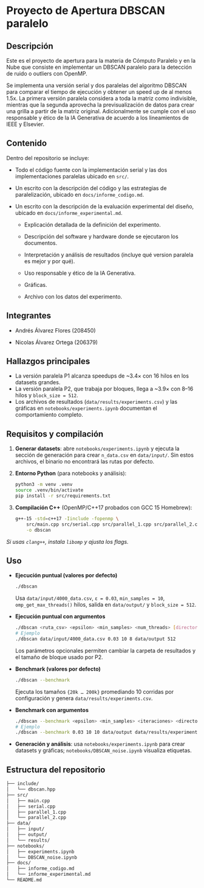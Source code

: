 # Proyecto de Apertura DBSCAN paralelo

## Descripción

Este es el proyecto de apertura para la materia de Cómputo Paralelo y en la Nube que consiste en implementar un DBSCAN paralelo para la detección de ruido o outliers con OpenMP.

Se implementa una versión serial y dos paralelas del algoritmo DBSCAN para comparar el tiempo de ejecución y obtener un speed up de al menos 1.5x. La primera versión paralela considera a toda la matriz como indivisible, mientras que la segunda aprovecha la previsualización de datos para crear una grilla a partir de la matriz original. Adicionalmente se cumple con el uso responsable y ético de la IA Generativa de acuerdo a los lineamientos de IEEE y Elsevier.

## Contenido

Dentro del repositorio se incluye:

- Todo el código fuente con la implementación serial y las dos implementaciones paralelas ubicado en `src/`.

- Un escrito con la descripción del código y las estrategias de paralelización, ubicado en `docs/informe_codigo.md`.

- Un escrito con la descripción de la evaluación experimental del diseño, ubicado en `docs/informe_experimental.md`.

  - Explicación detallada de la definición del experimento.
  
  - Descripción del software y hardware donde se ejecutaron los documentos.

  - Interpretación y análisis de resultados (incluye qué version paralela es mejor y por qué).

  - Uso responsable y ético de la IA Generativa.

  - Gráficas.

  - Archivo con los datos del experimento.

## Integrantes

- Andrés Álvarez Flores (208450)

- Nicolas Álvarez Ortega (206379)

## Hallazgos principales

- La versión paralela P1 alcanza speedups de ~3.4× con 16 hilos en los datasets grandes.
- La versión paralela P2, que trabaja por bloques, llega a ~3.9× con 8–16 hilos y `block_size = 512`.
- Los archivos de resultados (`data/results/experiments.csv`) y las gráficas en `notebooks/experiments.ipynb` documentan el comportamiento completo.

## Requisitos y compilación

1. **Generar datasets**: abre `notebooks/experiments.ipynb` y ejecuta la sección de generación para crear `n_data.csv` en `data/input/`. Sin estos archivos, el binario no encontrará las rutas por defecto.
2. **Entorno Python** (para notebooks y análisis):

   ```bash
   python3 -m venv .venv
   source .venv/bin/activate
   pip install -r src/requirements.txt
   ```

3. **Compilación C++** (OpenMP/C++17 probados con GCC 15 Homebrew):

   ```bash
   g++-15 -std=c++17 -Iinclude -fopenmp \
       src/main.cpp src/serial.cpp src/parallel_1.cpp src/parallel_2.cpp \
       -o dbscan
   ```

  *Si usas `clang++`, instala `libomp` y ajusta los flags.*

## Uso

- **Ejecución puntual (valores por defecto)**

  ```bash
  ./dbscan
  ```

  Usa `data/input/4000_data.csv`, `ε = 0.03`, `min_samples = 10`, `omp_get_max_threads()` hilos, salida en `data/output/` y `block_size = 512`.

- **Ejecución puntual con argumentos**

  ```bash
  ./dbscan <ruta_csv> <epsilon> <min_samples> <num_threads> [directorio_salida] [block_size]
  # Ejemplo
  ./dbscan data/input/4000_data.csv 0.03 10 8 data/output 512
  ```
  
  Los parámetros opcionales permiten cambiar la carpeta de resultados y el tamaño de bloque usado por P2.

- **Benchmark (valores por defecto)**
  
  ```bash
  ./dbscan --benchmark
  ```
  
  Ejecuta los tamaños `{20k … 200k}` promediando 10 corridas por configuración y genera `data/results/experiments.csv`.

- **Benchmark con argumentos**
  
  ```bash
  ./dbscan --benchmark <epsilon> <min_samples> <iteraciones> <directorio_salida> <archivo_resultados> [block_size]
  # Ejemplo
  ./dbscan --benchmark 0.03 10 10 data/output data/results/experiments.csv 512
  ```

- **Generación y análisis**: usa `notebooks/experiments.ipynb` para crear datasets y gráficas; `notebooks/DBSCAN_noise.ipynb` visualiza etiquetas.

## Estructura del repositorio

```txt
├── include/
│   └── dbscan.hpp
├── src/
│   ├── main.cpp
│   ├── serial.cpp
│   ├── parallel_1.cpp
│   └── parallel_2.cpp
├── data/
│   ├── input/
│   ├── output/
│   └── results/
├── notebooks/
│   ├── experiments.ipynb
│   └── DBSCAN_noise.ipynb
├── docs/
│   ├── informe_codigo.md
│   └── informe_experimental.md
└── README.md
```
